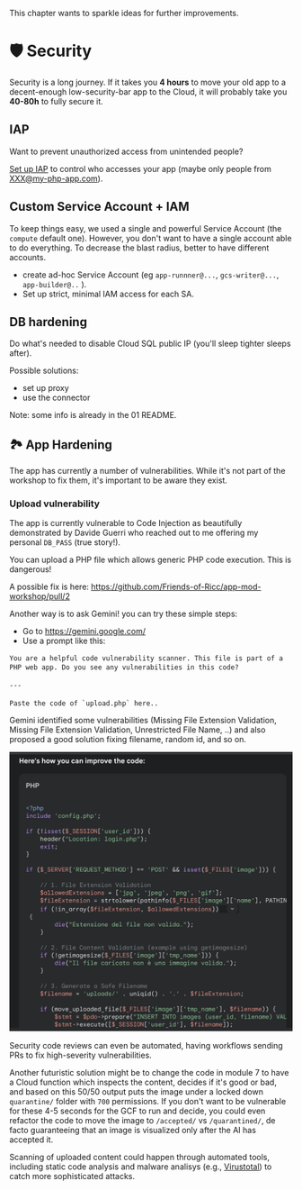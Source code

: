 This chapter wants to sparkle ideas for further improvements.

# 🛡️ Security

Security is a long journey. If it takes you **4 hours** to move your old app to a decent-enough
low-security-bar app to the Cloud, it will probably take you **40-80h** to fully secure it.

## IAP

Want to prevent unauthorized access from unintended people?

[Set up IAP](https://cloud.google.com/security/products/iap?hl=en) to control who accesses your app (maybe only people from XXX@my-php-app.com).

## Custom Service Account + IAM

To keep things easy, we used a single and powerful Service Account (the `compute` default one). However, you don't want to have a single account able to do everything. To decrease the blast radius, better to have different accounts.

* create ad-hoc Service Account (eg `app-runnner@...`, `gcs-writer@...`, `app-builder@..` ).
* Set up strict, minimal IAM access for each SA.

## DB hardening

Do what's needed to disable Cloud SQL public IP (you'll sleep tighter sleeps after).

Possible solutions:

* set up proxy
* use the connector

Note: some info is already in the 01 README.

## 🏞️ App Hardening

The app has currently a number of vulnerabilities. While it's not part of the workshop to fix them, it's important to be aware they exist.

### Upload vulnerability

The app is currently vulnerable to Code Injection as beautifully demonstrated by Davide Guerri who reached out to me offering my personal `DB_PASS` (true story!).

You can upload a PHP file which allows generic PHP code execution. This is dangerous!

A possible fix is here: https://github.com/Friends-of-Ricc/app-mod-workshop/pull/2

Another way is to ask Gemini! you can try these simple steps:

* Go to https://gemini.google.com/
* Use a prompt like this:

```
You are a helpful code vulnerability scanner. This file is part of a PHP web app. Do you see any vulnerabilities in this code?

---

Paste the code of `upload.php` here..

```

Gemini identified some vulnerabilities (Missing File Extension Validation, Missing File Extension Validation, Unrestricted File Name, ..) and also proposed a good solution fixing filename, random id, and so on.

![sample Gemini code](image-2.png)

Security code reviews can even be automated, having workflows sending PRs to fix high-severity vulnerabilities. 

Another futuristic solution might be to change the code in module 7 to have a Cloud function which inspects the content, decides if it's good or bad, and based on this 50/50 output puts the image under a locked down `quarantine/` folder with `700` permissions. If you don't want to be vulnerable for these 4-5 seconds for the GCF to run and decide, you could even refactor the code to move the image to `/accepted/` vs `/quarantined/`, de facto guaranteeing that an image is visualized only after the AI has accepted it.

Scanning of uploaded content could happen through automated tools, including static code analysis and malware analisys (e.g., [Virustotal](https://cloud.google.com/chronicle/docs/soar/marketplace-integrations/virustotal)) to catch more sophisticated attacks.
